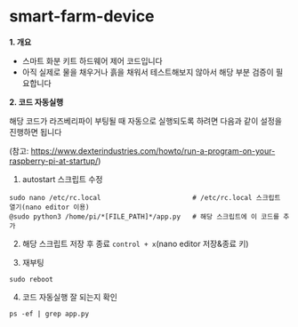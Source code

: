 # smart-farm-device

**1. 개요**
- 스마트 화분 키트 하드웨어 제어 코드입니다
- 아직 실제로 물을 채우거나 흙을 채워서 테스트해보지 않아서 해당 부분 검증이 필요합니다


**2. 코드 자동실행**

해당 코드가 라즈베리파이 부팅될 때 자동으로 실행되도록 하려면 다음과 같이 설정을 진행하면 됩니다

(참고: https://www.dexterindustries.com/howto/run-a-program-on-your-raspberry-pi-at-startup/)
1. autostart 스크립트 수정
```
sudo nano /etc/rc.local                       # /etc/rc.local 스크립트 열기(nano editor 이용)
@sudo python3 /home/pi/*[FILE_PATH]*/app.py   # 해당 스크립트에 이 코드를 추가
```

2. 해당 스크립트 저장 후 종료
`control + x`(nano editor 저장&종료 키)

3. 재부팅
```
sudo reboot
```

4. 코드 자동실행 잘 되는지 확인
```
ps -ef | grep app.py
```
